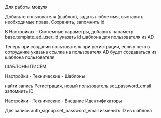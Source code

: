 

Для работы модуля 


Добавьте пользователя (шаблон), задать любое имя, выставить необходимые права. Сохранить, запомнить id

В Настройках - Системные параметры, добавить параметр
base.template_ad_user_id указать id шаблона для пользователя из AD

Теперь при создании пользователя при регистрации, если у него в сотруднике указана ссылка на пользователя AD 
будет создаваться из шаблона пользователя


ШАБЛОНЫ ПИСЕМ

Настройки - Технические - Шаблоны

найти запись  Регистрация, новый пользователь set_password_email запомнить ID

Настройки - Технические - Внешние Идентификаторы

Для записи auth_signup.set_password_email изменить ID из шаблона

